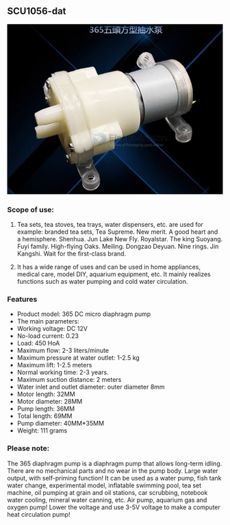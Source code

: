 
## SCU1056-dat

![](2024-01-17-15-57-56.png)

### Scope of use:

1. Tea sets, tea stoves, tea trays, water dispensers, etc. are used for example: branded tea sets, Tea Supreme. New merit. A good heart and a hemisphere. Shenhua. Jun Lake New Fly. Royalstar. The king Suoyang. Fuyi family. High-flying Oaks. Meiling. Dongzao Deyuan. Nine rings. Jin Kangshi. Wait for the first-class brand.

2. It has a wide range of uses and can be used in home appliances, medical care, model DIY, aquarium equipment, etc. It mainly realizes functions such as water pumping and cold water circulation.

 
### Features 

- Product model: 365 DC micro diaphragm pump
- The main parameters:
- Working voltage: DC 12V
- No-load current: 0.23
- Load: 450 HoA
- Maximum flow: 2-3 liters/minute
- Maximum pressure at water outlet: 1-2.5 kg
- Maximum lift: 1-2.5 meters
- Normal working time: 2-3 years.
- Maximum suction distance: 2 meters
- Water inlet and outlet diameter: outer diameter 8mm
- Motor length: 32MM
- Motor diameter: 28MM
- Pump length: 36MM
- Total length: 69MM
- Pump diameter: 40MM*35MM
- Weight: 111 grams

### Please note: 

The 365 diaphragm pump is a diaphragm pump that allows long-term idling. There are no mechanical parts and no wear in the pump body. Large water output, with self-priming function! It can be used as a water pump, fish tank water change, experimental model, inflatable swimming pool, tea set machine, oil pumping at grain and oil stations, car scrubbing, notebook water cooling, mineral water canning, etc. Air pump, aquarium gas and oxygen pump! Lower the voltage and use 3-5V voltage to make a computer heat circulation pump!